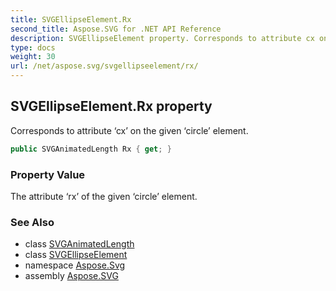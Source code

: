 ```yaml
---
title: SVGEllipseElement.Rx
second_title: Aspose.SVG for .NET API Reference
description: SVGEllipseElement property. Corresponds to attribute cx on the given circle element
type: docs
weight: 30
url: /net/aspose.svg/svgellipseelement/rx/
---
```

## SVGEllipseElement.Rx property

Corresponds to attribute ‘cx’ on the given ‘circle’ element.

```csharp
public SVGAnimatedLength Rx { get; }
```

### Property Value

The attribute ‘rx’ of the given ‘circle’ element.

### See Also

* class [SVGAnimatedLength](../../../aspose.svg.datatypes/svganimatedlength/)
* class [SVGEllipseElement](../)
* namespace [Aspose.Svg](../../../aspose.svg/)
* assembly [Aspose.SVG](../../../)
